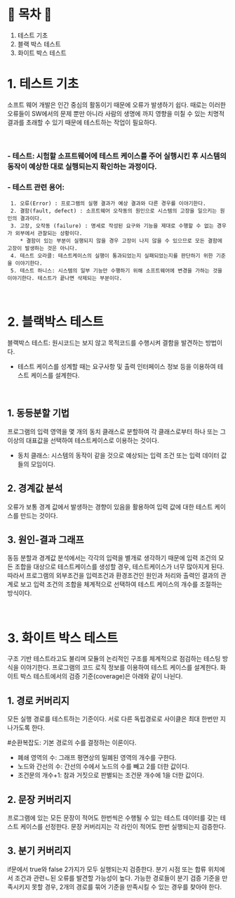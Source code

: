 # 📝 목차 📝
1. 테스트 기초
2. 블랙 박스 테스트
3. 화이트 박스 테스트

# 1. 테스트 기초
소프트 웨어 개발은 인간 중심의 활동이기 때문에 오류가 발생하기 쉽다. 때로는 이러한 오류들이 SW에서의 문제 뿐만 아니라 사람의 생명에 까지 영향을 미칠 수 있는 치명적 결과를 초래할 수 있기 때문에 테스트하는 작업이 필요하다. 

<br/>

### - 테스트: 시험할 소프트웨어에 테스트 케이스를 주어 실행시킨 후 시스템의 동작이 예상한 대로 실행되는지 확인하는 과정이다.
### - 테스트 관련 용어:
```
 1. 오류(Error) : 프로그램의 실행 결과가 예상 결과와 다른 경우를 이야기한다. 
 2. 결함(fault, defect) : 소프트웨어 오작동의 원인으로 시스템의 고장을 일으키는 원인의 결과이다. 
 3. 고장, 오작동 (failure) : 명세로 작성된 요구와 기능을 제대로 수행할 수 없는 경우가 외부에서 관찰되는 상황이다. 
    * 결함이 있는 부분이 실행되지 않을 경우 고장이 나지 않을 수 있으므로 모든 결함에 고장이 발생하는 것은 아니다. 
 4. 테스트 오라클: 테스트케이스의 실행이 통과되었는지 실패되었는지를 판단하기 위한 기준을 이야기한다.
 5. 테스트 하니스: 시스템의 일부 기능만 수행하기 위해 소프트웨어에 변경을 가하는 것을 이야기한다. 테스트가 끝나면 삭제되는 부분이다.
``` 

<br/>

# 2. 블랙박스 테스트
블랙박스 테스트: 원시코드는 보지 않고 목적코드를 수행시켜 결함을 발견하는 방법이다.
  * 테스트 케이스를 성계할 때는 요구사항 및 출력 인터페이스 정보 등을 이용하여 테스트 케이스를 설계한다. 

<br/>

## 1. 동등분할 기법
프로그램의 입력 영역을 몇 개의 동치 클래스로 분할하여 각 클래스로부터 하나 또는 그 이상의 대표값을 선택하여 테스트케이스로 이용하는 것이다.
* 동치 클래스: 시스템의 동작이 같을 것으로 예상되는 입력 조건 또는 입력 데이터 값들의 모임이다.

## 2. 경계값 분석
오류가 보통 경계 값에서 발생하는 경향이 있음을 활용하여 입력 값에 대한 테스트 케이스를 만드는 것이다.

## 3. 원인-결과 그래프
동등 분할과 경계값 분석에서는 각각의 입력을 별개로 생각하기 때문에 입력 조건의 모든 조합을 대상으로 테스트케이스를 생성할 경우, 테스트케이스가 너무 많아지게 된다. 따라서 프로그램의 외부조건을 입력조건과 환경조건인 원인과 처리와 출력인 결과의 관계로 보고 입력 조건의 조합을 체계적으로 선택하여 테스트 케이스의 개수를 조절하는 방식이다.

<br/>

# 3. 화이트 박스 테스트
구조 기반 테스트라고도 불리며 모듈의 논리적인 구조를 체계적으로 점검하는 테스팅 방식을 이야기한다. 프로그램의 코드 로직 정보를 이용하여 테스트 케이스를 설계한다. 
화이트 박스 테스트에서의 검증 기준(coverage)은 아래와 같이 나뉜다. 

## 1. 경로 커버리지
모든 실행 경로를 테스트하는 기준이다. 서로 다른 독립경로로 사이클은 최대 한번만 지나가도록 한다.

#순환복잡도: 기본 경로의 수를 결정하는 이론이다.
- 폐쇄 영역의 수: 그래프 평면상의 밀폐된 영역의 개수를 구한다.
- 노드와 간선의 수: 간선의 수에서 노드의 수를 빼고 2를 더한 값이다.
- 조건문의 개수+1: 참과 거짓으로 판별되는 조건문 개수에 1을 더한 값이다.

## 2. 문장 커버리지
프로그램에 있는 모든 문장이 적어도 한번씩은 수행될 수 있는 테스트 데이터를 갖는 테스트 케이스를 선정한다. 문장 커버리지는 각 라인이 적어도 한번 실행되는지 검증한다.

## 3. 분기 커버리지
if문에서 true와 false 2가지가 모두 실행되는지 검증한다. 분기 시점 또는 합류 위치에서 조건과 관련ㄴ된 오류를 발견할 가능성이 높다. 가능한 경로들이 분기 검증 기준을 만족시키지 못할 경우, 2개의 경로를 묶어 기준을 만족시킬 수 있는 경우를 찾아야 한다.


